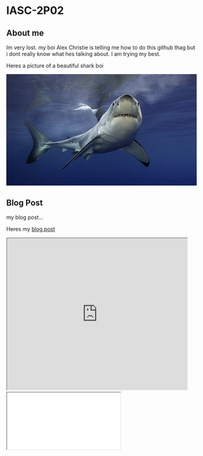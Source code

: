 # IASC-2P02

## About me

Im very lost. my boi Alex Christie is telling me how to do this github thag but i dont really know what hes talking about.
I am trying my best.

Heres a picture of a beautiful shark boi

![](images/shark.jpg)

## Blog Post

my blog post...

Heres my [blog post](blog)

<!--	Exported from Voyant Tools (voyant-tools.org).
The iframe src attribute below uses a relative protocol to better function with both
http and https sites, but if you're embedding this into a local web page (file protocol)
you should add an explicit protocol (https if you're using voyant-tools.org, otherwise
it depends on this server.
Feel free to change the height and width values or other styling below: -->
<iframe style='width: 477px; height: 400px;' src='https://voyant-tools.org/tool/Trends/?query=humanities&query=novel&corpus=628dbd9ff50d802c3b5a994c3129421b'></iframe>

<iframe style"width: 100%; height: 1000px;" src="processing/index.html"><iframe>



